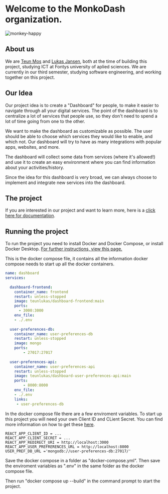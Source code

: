 # Welcome to the MonkoDash organization.

![monkey-happy](https://user-images.githubusercontent.com/81776357/194836855-56efc80b-a942-4cbd-a415-e3c55c0ee3e6.gif)

## About us
We are [Teun Mos](https://github.com/TeunMos) and [Lukas Jansen](https://github.com/LukasJansen100), both at the time of building this project, studying ICT at Fontys university of aplied sciences. We are currently in our third semester, studying software engineering, and working together on this project.

## Our Idea
Our project idea is to create a "Dashboard" for people, to make it easier to navigate through all your digital services. The point of the dashboard is to centralize a lot of services that people use, so they don't need to spend a lot of time going from one to the other.

We want to make the dashboard as customizable as possible. The user should be able to choose which services they would like to enable, and which not. Our dashboard will try to have as many integrations with popular apps, websites, and more.

The dashboard will collect some data from services (where it's allowed!) and use it to create an easy environment where you can find information about your activities/history.

Since the idea for this dashboard is very broad, we can always choose to implement and integrate new services into the dashboard.

## The project
If you are interested in our project and want to learn more, here is a [click here for documentation](https://github.com/IPS3-DB04-Teun-Mos-Lukas-Jansen/Documentation).

## Running the project
To run the project you need to install Docker and Docker Compose, or install Docker Desktop.
[For further instructions, view this page.](https://docs.docker.com/compose/install/)

This is the docker compose file, it contains all the information docker compose needs to start up all the docker containers.
``` yaml
name: dashboard
services:
 
  dashboard-frontend:
    container_name: frontend
    restart: unless-stopped
    image: teunlukas/dashboard-frontend:main
    ports:
      - 3000:3000
    env_file:
    - ./.env
    
  user-preferences-db:
    container_name: user-preferences-db
    restart: unless-stopped
    image: mongo
    ports:
        - 27017:27017
        
  user-preferences-api:
    container_name: user-preferences-api
    restart: unless-stopped
    image: teunlukas/dashboard-user-preferences-api:main
    ports:
        - 8000:8000
    env_file:
    - ./.env
    links:
     - user-preferences-db
```

In the docker compose file there are a few enviroment variables.
To start up this project you will need your own Client ID and CLient Secret.
You can find more information on how to get these [here](https://developers.google.com/identity/sign-in/web/sign-in).
```
REACT_APP_CLIENT_ID = ...
REACT_APP_CLIENT_SECRET = ...
REACT_APP_REDIRECT_URI = http://localhost:3000
REACT_APP_USER_PREFRERENCES_URL = http://localhost:8000
USER_PREF_DB_URL ='mongodb://user-preferences-db:27017/'
```

Save the docker compose in a folder as "docker-compose.yml".
Then save the enviroment variables as ".env" in the same folder as the docker compose file.

Then run "docker compose up --build" in the command prompt to start the project.
